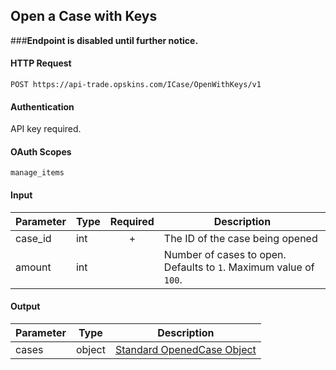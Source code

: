 ## Open a Case with Keys

###**Endpoint is disabled until further notice.**

#### HTTP Request

`POST https://api-trade.opskins.com/ICase/OpenWithKeys/v1`

#### Authentication

API key required.

#### OAuth Scopes
`manage_items`

#### Input

Parameter | Type | Required   | Description
--------- | -----| :--------: | -----------
case_id | int | + | The ID of the case being opened
amount  | int |  | Number of cases to open.  Defaults to `1`.  Maximum value of `100`.
    
#### Output

Parameter | Type | Description
--------- | -----| -------- 
cases | object | [Standard OpenedCase Object](/ICase.md#standard-openedcase-object)